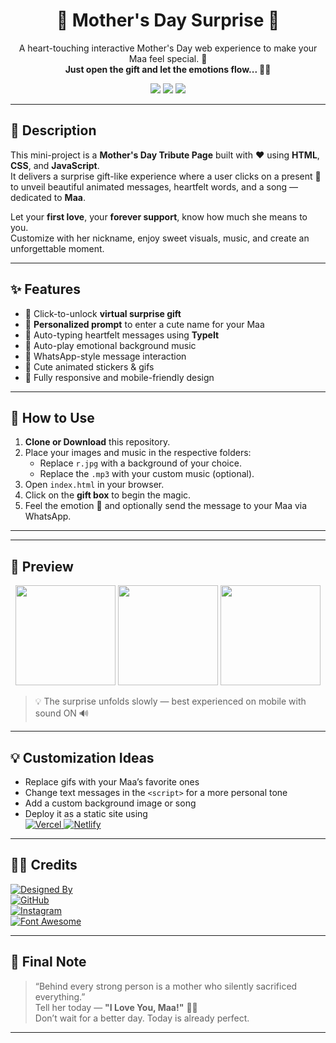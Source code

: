 <h1 align="center">💖 Mother's Day Surprise 💖</h1>

<p align="center">
  A heart-touching interactive Mother's Day web experience to make your Maa feel special. 🌸<br>
  <strong>Just open the gift and let the emotions flow... 🎁💝</strong>
</p>

<p align="center">
  <img src="https://img.shields.io/badge/Made%20With-HTML%2C%20CSS%2C%20JS-ff69b4?style=for-the-badge&logo=html5" />
  <img src="https://img.shields.io/badge/Purpose-Mother's%20Day-d36dc2?style=for-the-badge" />
  <img src="https://img.shields.io/badge/Special%20Feature-SweetAlert%2C%20TypeIt-purple?style=for-the-badge" />
</p>

---

## 🌺 Description

This mini-project is a **Mother's Day Tribute Page** built with ❤️ using **HTML**, **CSS**, and **JavaScript**.  
It delivers a surprise gift-like experience where a user clicks on a present 🎁 to unveil beautiful animated messages, heartfelt words, and a song — dedicated to **Maa**.

Let your **first love**, your **forever support**, know how much she means to you.  
Customize with her nickname, enjoy sweet visuals, music, and create an unforgettable moment.

---

## ✨ Features

- 🎁 Click-to-unlock **virtual surprise gift**
- 🧠 **Personalized prompt** to enter a cute name for your Maa
- 📜 Auto-typing heartfelt messages using **TypeIt**
- 🎵 Auto-play emotional background music
- 💌 WhatsApp-style message interaction
- 🥺 Cute animated stickers & gifs
- 🎉 Fully responsive and mobile-friendly design

---

## 🎯 How to Use

1. **Clone or Download** this repository.
2. Place your images and music in the respective folders:
   - Replace `r.jpg` with a background of your choice.
   - Replace the `.mp3` with your custom music (optional).
3. Open `index.html` in your browser.
4. Click on the **gift box** to begin the magic.
5. Feel the emotion 💝 and optionally send the message to your Maa via WhatsApp.

---

---

## 📸 Preview

<p align="center">
  <img src="https://media.tenor.com/g74ZY1LJobkAAAAi/baby-son.gif" width="160"/>
  <img src="https://feeldreams.github.io/pandacoklat.gif" width="160"/>
  <img src="https://feeldreams.github.io/emawh.gif" width="160"/>
</p>

> 💡 The surprise unfolds slowly — best experienced on mobile with sound ON 🔊

---

## 💡 Customization Ideas

- Replace gifs with your Maa’s favorite ones  
- Change text messages in the `<script>` for a more personal tone  
- Add a custom background image or song  
- Deploy it as a static site using  
  <a href="https://vercel.com" target="_blank" rel="noopener noreferrer">
    <img alt="Vercel" src="https://img.shields.io/badge/Vercel-000000?style=for-the-badge&logo=vercel&logoColor=white" />
  </a>
  <a href="https://netlify.com" target="_blank" rel="noopener noreferrer">
    <img alt="Netlify" src="https://img.shields.io/badge/Netlify-00C7B7?style=for-the-badge&logo=netlify&logoColor=white" />
  </a>

---

## 🧑‍💻 Credits
 
<a href="https://diwanu.netlify.app" target="_blank">
  <img alt="Designed By" src="https://img.shields.io/badge/🎨%20Designed%20By-Diwanshu%20Yadav-blueviolet?style=for-the-badge" />
</a>
<div align="left"> 
  <a href="https://github.com/diwanshu-lab">
    <img alt="GitHub" src="https://img.shields.io/badge/GitHub-181717?style=for-the-badge&logo=github&logoColor=white"/>
  </a>
  <br>
  <a href="https://www.instagram.com/connect_with_diwan">
    <img alt="Instagram" src="https://img.shields.io/badge/Instagram-E4405F?style=for-the-badge&logo=instagram&logoColor=white"/>
  </a>
  <br>
  <a href="https://fontawesome.com">
    <img alt="Font Awesome" src="https://img.shields.io/badge/Font%20Awesome-339AF0?style=for-the-badge&logo=fontawesome&logoColor=white"/>
  </a>
</div>

---

## 🫶 Final Note

> “Behind every strong person is a mother who silently sacrificed everything.”  
> Tell her today — **"I Love You, Maa!"** 🌷💗  
> Don’t wait for a better day. Today is already perfect.

---

